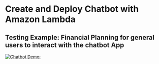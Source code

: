 # Create and Deploy Chatbot with Amazon Lambda

## Testing Example: Financial Planning for general users to interact with the chatbot App


[![Chatbot Demo: ](Chatbot.PNG)](https://youtu.be/7YoX_JK5aS4)

